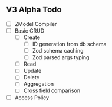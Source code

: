 ## V3 Alpha Todo

-   [ ] ZModel Compiler
-   [ ] Basic CRUD
    -   [ ] Create
        -   [ ] ID generation from db schema
        -   [ ] Zod schema caching
        -   [ ] Zod parsed args typing
    -   [ ] Read
    -   [ ] Update
    -   [ ] Delete
    -   [ ] Aggregation
    -   [ ] Cross field comparison
-   [ ] Access Policy
